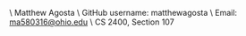 \\ Matthew Agosta
\\ GitHub username: matthewagosta
\\ Email: ma580316@ohio.edu
\\ CS 2400, Section 107
